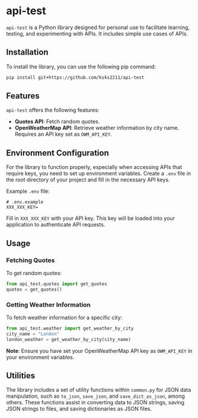# api-test

`api-test` is a Python library designed for personal use to facilitate learning, testing, and experimenting with APIs. It includes simple use cases of APIs.

## Installation

To install the library, you can use the following pip command:

```bash
pip install git+https://github.com/ksks2211/api-test
```

## Features

`api-test` offers the following features:

- **Quotes API**: Fetch random quotes.
- **OpenWeatherMap API**: Retrieve weather information by city name. Requires an API key set as `OWM_API_KEY`.


## Environment Configuration

For the library to function properly, especially when accessing APIs that require keys, you need to set up environment variables. Create a `.env` file in the root directory of your project and fill in the necessary API keys.

Example `.env` file:

```plaintext
# .env.example
XXX_XXX_KEY=
```

Fill in `XXX_XXX_KEY` with your API key. This key will be loaded into your application to authenticate API requests.


## Usage

### Fetching Quotes

To get random quotes:

```python
from api_test.quotes import get_quotes
quotes = get_quotes()
```

### Getting Weather Information

To fetch weather information for a specific city:

```python
from api_test.weather import get_weather_by_city
city_name = "London"
london_weather = get_weather_by_city(city_name)
```

**Note**: Ensure you have set your OpenWeatherMap API key as `OWM_API_KEY` in your environment variables.

## Utilities

The library includes a set of utility functions within `common.py` for JSON data manipulation, such as `to_json`, `save_json`, and `save_dict_as_json`, among others. These functions assist in converting data to JSON strings, saving JSON strings to files, and saving dictionaries as JSON files.
